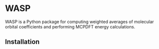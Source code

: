 # WASP

WASP is a Python package for computing weighted averages of molecular orbital coefficients and performing MCPDFT energy calculations.

## Installation

